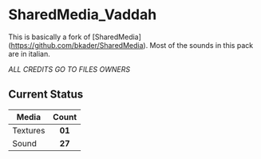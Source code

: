 # SharedMedia_Vaddah

This is basically a fork of [SharedMedia] (https://github.com/bkader/SharedMedia). Most of the sounds in this pack are in italian.

_ALL CREDITS GO TO FILES OWNERS_

## Current Status

| Media      |      Count    |
|------------|:-------------:|
| Textures   |     **01**    |
| Sound      |     **27**    |

